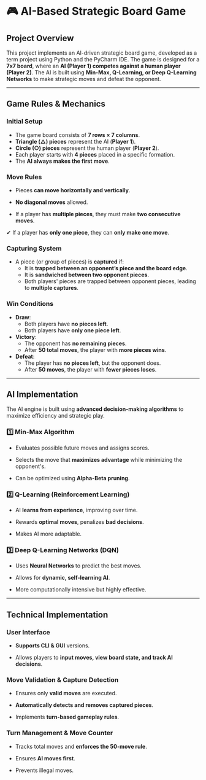 # 🎮 AI-Based Strategic Board Game

## Project Overview
This project implements an AI-driven strategic board game, developed as a term project using Python and the PyCharm IDE. The game is designed for a **7x7 board**, where an **AI (Player 1) competes against a human player (Player 2)**. The AI is built using **Min-Max, Q-Learning, or Deep Q-Learning Networks** to make strategic moves and defeat the opponent.

---

## Game Rules & Mechanics

### Initial Setup
- The game board consists of **7 rows × 7 columns**.
- **Triangle (△) pieces** represent the AI (**Player 1**).
- **Circle (○) pieces** represent the human player (**Player 2**).
- Each player starts with **4 pieces** placed in a specific formation.
- The **AI always makes the first move**.

### Move Rules
- Pieces **can move horizontally and vertically**.

- **No diagonal moves** allowed.

- If a player has **multiple pieces**, they must make **two consecutive moves**.

✔ If a player has **only one piece**, they can **only make one move**.

### Capturing System
- A piece (or group of pieces) is **captured** if:
  - It is **trapped between an opponent’s piece and the board edge**.
  - It is **sandwiched between two opponent pieces**.
  - Both players' pieces are trapped between opponent pieces, leading to **multiple captures**.

### Win Conditions
- **Draw**:
  - Both players have **no pieces left**.
  - Both players have **only one piece left**.
- **Victory**:
  - The opponent has **no remaining pieces**.
  - After **50 total moves**, the player with **more pieces wins**.
- **Defeat**:
  - The player has **no pieces left**, but the opponent does.
  - After **50 moves**, the player with **fewer pieces loses**.

---

## AI Implementation
The AI engine is built using **advanced decision-making algorithms** to maximize efficiency and strategic play.

### **1️⃣ Min-Max Algorithm**
- Evaluates possible future moves and assigns scores.

- Selects the move that **maximizes advantage** while minimizing the opponent's.

- Can be optimized using **Alpha-Beta pruning**.

### **2️⃣ Q-Learning (Reinforcement Learning)**
- AI **learns from experience**, improving over time.

- Rewards **optimal moves**, penalizes **bad decisions**.

- Makes AI more adaptable.

### **3️⃣ Deep Q-Learning Networks (DQN)**
- Uses **Neural Networks** to predict the best moves.

- Allows for **dynamic, self-learning AI**.

- More computationally intensive but highly effective.

---

## Technical Implementation

### User Interface
- **Supports CLI & GUI** versions.

- Allows players to **input moves, view board state, and track AI decisions**.

###  Move Validation & Capture Detection
- Ensures only **valid moves** are executed.

- **Automatically detects and removes captured pieces**.

- Implements **turn-based gameplay rules**.

###  Turn Management & Move Counter
- Tracks total moves and **enforces the 50-move rule**.

- Ensures **AI moves first**.

- Prevents illegal moves.
